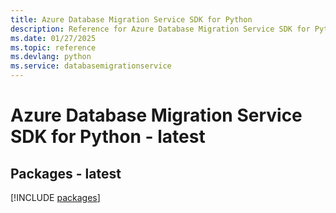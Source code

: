 ```yaml
---
title: Azure Database Migration Service SDK for Python
description: Reference for Azure Database Migration Service SDK for Python
ms.date: 01/27/2025
ms.topic: reference
ms.devlang: python
ms.service: databasemigrationservice
---
```

# Azure Database Migration Service SDK for Python - latest
## Packages - latest
[!INCLUDE [packages](database-migration-service-index.md)]